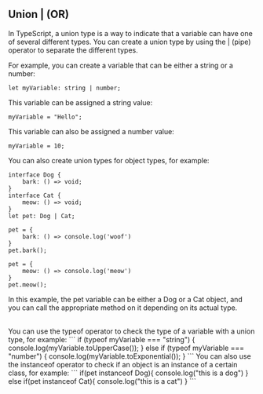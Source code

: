 ## Union | (OR)
In TypeScript, a union type is a way to indicate that a variable can have one of several different types. You can create a union type by using the | (pipe) operator to separate the different types.

For example, you can create a variable that can be either a string or a number:
```
let myVariable: string | number;
```
This variable can be assigned a string value:
```
myVariable = "Hello";
```
This variable can also be assigned a number value:
```
myVariable = 10;
```
You can also create union types for object types, for example:
```
interface Dog {
    bark: () => void;
}
interface Cat {
    meow: () => void;
}
let pet: Dog | Cat;

pet = {
    bark: () => console.log('woof')
}
pet.bark();

pet = {
    meow: () => console.log('meow')
}
pet.meow();
```
In this example, the pet variable can be either a Dog or a Cat object, and you can call the appropriate method on it depending on its actual type.

<br>
You can use the typeof operator to check the type of a variable with a union type, for example:
```
if (typeof myVariable === "string") {
    console.log(myVariable.toUpperCase());
} else if (typeof myVariable === "number") {
    console.log(myVariable.toExponential());
}
```
You can also use the instanceof operator to check if an object is an instance of a certain class, for example:
```
if(pet instanceof Dog){
    console.log("this is a dog")
}
else if(pet instanceof Cat){
    console.log("this is a cat")
}
```